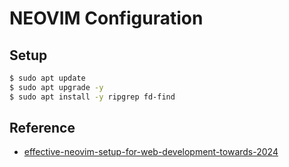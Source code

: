 # NEOVIM Configuration

## Setup

```bash
$ sudo apt update
$ sudo apt upgrade -y
$ sudo apt install -y ripgrep fd-find
```

## Reference

- [effective-neovim-setup-for-web-development-towards-2024](https://www.devas.life/effective-neovim-setup-for-web-development-towards-2024/)
